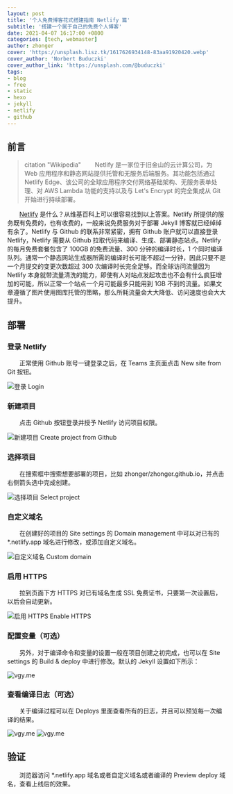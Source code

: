 ```yaml
---
layout: post
title: '个人免费博客花式搭建指南 Netlify 篇'
subtitle: '搭建一个属于自己的免费个人博客'
date: 2021-04-07 16:17:00 +0800
categories: [tech, webmaster]
author: zhonger
cover: 'https://unsplash.lisz.tk/1617626934148-83aa91920420.webp'
cover_author: 'Norbert Buduczki'
cover_author_link: 'https://unsplash.com/@buduczki'
tags: 
- blog
- free
- static
- hexo
- jekyll
- netlify
- github
---
```


## 前言

> citation "Wikipedia"
> &emsp;&emsp;Netlify 是一家位于旧金山的云计算公司，为 Web 应用程序和静态网站提供托管和无服务后端服务。其功能包括通过 Netlify Edge、该公司的全球应用程序交付网络基础架构、无服务表单处理、对 AWS Lambda 功能的支持以及与 Let's Encrypt 的完全集成从 Git 开始进行持续部署。

&emsp;&emsp;[Netlify](https://www.netlify.com/) 是什么？从维基百科上可以很容易找到以上答案。Netlify 所提供的服务既有免费的，也有收费的，一般来说免费服务对于部署 Jekyll 博客就已经绰绰有余了。Netlify 与 Github 的联系非常紧密，拥有 Github 账户就可以直接登录 Netlify，Netlify 需要从 Github 拉取代码来编译、生成、部署静态站点。Netlify的每月免费套餐包含了 100GB 的免费流量、300 分钟的编译时长，1 个同时编译队列。通常一个静态网站生成器所需的编译时长可能不超过一分钟，因此只要不是一个月提交的变更次数超过 300 次编译时长完全足够。而全球访问流量因为 Netlify 本身就带流量清洗的能力，即使有人对站点发起攻击也不会有什么疯狂增加的可能，所以正常一个站点一个月可能最多只能用到 1GB 不到的流量。如果文章遵循了图片使用图库托管的策略，那么所耗流量会大大降低、访问速度也会大大提升。

## 部署

### 登录 Netlify

&emsp;&emsp;正常使用 Github 账号一键登录之后，在 Teams 主页面点击 New site from Git 按钮。

![登录 Login](https://i.lisz.top/blog/4dTnLf.webp)

### 新建项目

&emsp;&emsp;点击 Github 按钮登录并授予 Netlify 访问项目权限。

![新建项目 Create project from Github](https://i.lisz.top/blog/p4vWTR.webp)

### 选择项目

&emsp;&emsp;在搜索框中搜索想要部署的项目，比如 zhonger/zhonger.github.io，并点击右侧箭头选中完成创建。

![选择项目 Select project](https://i.lisz.top/blog/RClRWo.webp)

### 自定义域名

&emsp;&emsp;在创建好的项目的 Site settings 的 Domain management 中可以对已有的 *.netlify.app 域名进行修改，或添加自定义域名。

![自定义域名 Custom domain](https://i.lisz.top/blog/wpkz2p.webp)

### 启用 HTTPS

&emsp;&emsp;拉到页面下方 HTTPS 对已有域名生成 SSL 免费证书，只要第一次设置后，以后会自动更新。

![启用 HTTPS Enable HTTPS](https://i.lisz.top/blog/74HffD.webp)

### 配置变量（可选）

&emsp;&emsp;另外，对于编译命令和变量的设置一般在项目创建之初完成，也可以在 Site settings 的 Build & deploy 中进行修改。默认的 Jekyll 设置如下所示：

![vgy.me](https://i.lisz.top/blog/gDt22R.webp)

### 查看编译日志（可选）

&emsp;&emsp;关于编译过程可以在 Deploys 里面查看所有的日志，并且可以预览每一次编译的结果。

![vgy.me](https://i.lisz.top/blog/UMVUaz.webp)
![vgy.me](https://i.lisz.top/blog/cfMYpw.webp)

## 验证

&emsp;&emsp;浏览器访问 *.netlify.app 域名或者自定义域名或者编译的 Preview deploy 域名，查看上线后的效果。
